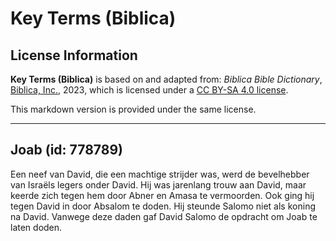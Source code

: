 # Key Terms (Biblica)

## License Information

**Key Terms (Biblica)** is based on and adapted from: _Biblica Bible Dictionary_, [Biblica, Inc.](https://www.biblica.com/), 2023, which is licensed under a [CC BY-SA 4.0 license](https://creativecommons.org/licenses/by-sa/4.0/legalcode.en).

This markdown version is provided under the same license.



--------------------------------

## Joab (id: 778789)

Een neef van David, die een machtige strijder was, werd de bevelhebber van Israëls legers onder David. Hij was jarenlang trouw aan David, maar keerde zich tegen hem door Abner en Amasa te vermoorden. Ook ging hij tegen David in door Absalom te doden. Hij steunde Salomo niet als koning na David. Vanwege deze daden gaf David Salomo de opdracht om Joab te laten doden.


